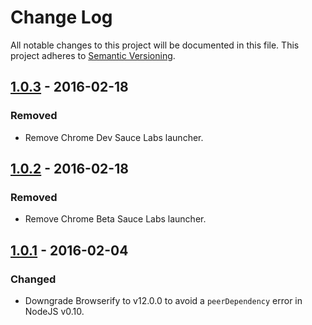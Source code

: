 # Change Log

All notable changes to this project will be documented in this file.
This project adheres to [Semantic Versioning](http://semver.org/).

## [1.0.3] - 2016-02-18

### Removed

- Remove Chrome Dev Sauce Labs launcher.

## [1.0.2] - 2016-02-18

### Removed

- Remove Chrome Beta Sauce Labs launcher.

## [1.0.1] - 2016-02-04

### Changed

- Downgrade Browserify to v12.0.0 to avoid a `peerDependency` error in NodeJS v0.10.

[1.0.3]: https://github.com/resin-io/resin-config-karma/compare/v1.0.2...v1.0.3
[1.0.2]: https://github.com/resin-io/resin-config-karma/compare/v1.0.1...v1.0.2
[1.0.1]: https://github.com/resin-io/resin-config-karma/compare/v1.0.0...v1.0.1
